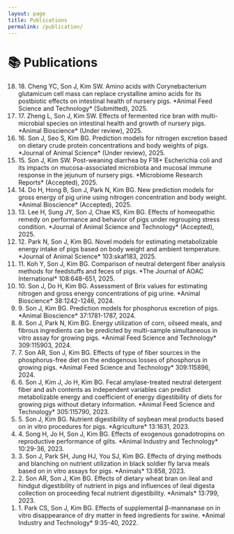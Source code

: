 ```yaml
---
layout: page
title: Publications
permalink: /publication/
---
```


# 📚 Publications

<ol reversed>
<li>18. Cheng YC, Son J, Kim SW. Amino acids with Corynebacterium glutamicum cell mass can replace crystalline amino acids for its postbiotic effects on intestinal health of nursery pigs. *Animal Feed Science and Technology* (Submitted), 2025.</li>
<li>17. Zheng L, Son J, Kim SW. Effects of fermented rice bran with multi-microbial species on intestinal health and growth of nursery pigs. *Animal Bioscience* (Under review), 2025.</li>
<li>16. Son J, Seo S, Kim BG. Prediction models for nitrogen excretion based on dietary crude protein concentrations and body weights of pigs. *Journal of Animal Science* (Under review), 2025.</li>
<li>15. Son J, Kim SW. Post-weaning diarrhea by F18+ Escherichia coli and its impacts on mucosa-associated microbiota and mucosal immune response in the jejunum of nursery pigs. *Microbiome Research Reports* (Accepted), 2025.</li>
<li>14. Do H, Hong B, Son J, Park N, Kim BG. New prediction models for gross energy of pig urine using nitrogen concentration and body weight. *Animal Bioscience* (Accepted), 2025.</li>
<li>13. Lee H, Sung JY, Son J, Chae KS, Kim BG. Effects of homeopathic remedy on performance and behavior of pigs under regrouping stress condition. *Journal of Animal Science and Technology* (Accepted), 2025.</li>
<li>12. Park N, Son J, Kim BG. Novel models for estimating metabolizable energy intake of pigs based on body weight and ambient temperature. *Journal of Animal Science* 103:skaf183, 2025.</li>
<li>11. Koh Y, Son J, Kim BG. Comparison of neutral detergent fiber analysis methods for feedstuffs and feces of pigs. *The Journal of AOAC International* 108:648-651, 2025.</li>
<li>10. Son J, Do H, Kim BG. Assessment of Brix values for estimating nitrogen and gross energy concentrations of pig urine. *Animal Bioscience* 38:1242-1246, 2024.</li>
<li>9. Son J, Kim BG. Prediction models for phosphorus excretion of pigs. *Animal Bioscience* 37:1781-1787, 2024.</li>
<li>8. Son J, Park N, Kim BG. Energy utilization of corn, oilseed meals, and fibrous ingredients can be predicted by multi-sample simultaneous in vitro assay for growing pigs. *Animal Feed Science and Technology* 309:115903, 2024.</li>
<li>7. Son AR, Son J, Kim BG. Effects of type of fiber sources in the phosphorus-free diet on the endogenous losses of phosphorus in growing pigs. *Animal Feed Science and Technology* 309:115896, 2024.</li>
<li>6. Son J, Kim J, Jo H, Kim BG. Fecal amylase-treated neutral detergent fiber and ash contents as independent variables can predict metabolizable energy and coefficient of energy digestibility of diets for growing pigs without dietary information. *Animal Feed Science and Technology* 305:115790, 2023.</li>
<li>5. Son J, Kim BG. Nutrient digestibility of soybean meal products based on in vitro procedures for pigs. *Agriculture* 13:1631, 2023.</li>
<li>4. Song H, Jo H, Son J, Kim BG. Effects of exogenous gonadotropins on reproductive performance of gilts. *Animal Industry and Technology* 10:29-36, 2023.</li>
<li>3. Son J, Park SH, Jung HJ, You SJ, Kim BG. Effects of drying methods and blanching on nutrient utilization in black soldier fly larva meals based on in vitro assays for pigs. *Animals* 13:858, 2023.</li>
<li>2. Son AR, Son J, Kim BG. Effects of dietary wheat bran on ileal and hindgut digestibility of nutrient in pigs and influences of ileal digesta collection on proceeding fecal nutrient digestibility. *Animals* 13:799, 2023.</li>
<li>1. Park CS, Son J, Kim BG. Effects of supplemental β-mannanase on in vitro disappearance of dry matter in feed ingredients for swine. *Animal Industry and Technology* 9:35-40, 2022.</li>
</ol>